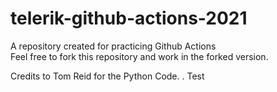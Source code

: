 # telerik-github-actions-2021
A repository created for practicing Github Actions  
Feel free to fork this repository and work in the forked version.

Credits to Tom Reid for the Python Code.
.
Test
